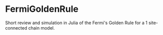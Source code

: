 # FermiGoldenRule
Short review and simulation in Julia of the Fermi's Golden Rule for a 1 site-connected chain model.
